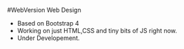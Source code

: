 #WebVersion Web Design
 - Based on Bootstrap 4
 - Working on just HTML,CSS and tiny bits of JS right now.
 - Under Developement.
